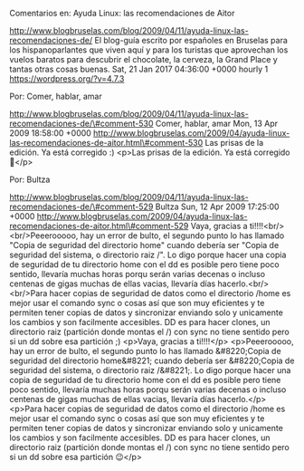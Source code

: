 Comentarios en: Ayuda Linux: las recomendaciones de Aitor

http://www.blogbruselas.com/blog/2009/04/11/ayuda-linux-las-recomendaciones-de/
El blog-guía escrito por españoles en Bruselas para los hispanoparlantes
que viven aquí y para los turistas que aprovechan los vuelos baratos
para descubrir el chocolate, la cerveza, la Grand Place y tantas otras
cosas buenas. Sat, 21 Jan 2017 04:36:00 +0000 hourly 1
https://wordpress.org/?v=4.7.3

Por: Comer, hablar, amar

http://www.blogbruselas.com/blog/2009/04/11/ayuda-linux-las-recomendaciones-de/\#comment-530
Comer, hablar, amar Mon, 13 Apr 2009 18:58:00 +0000
http://www.blogbruselas.com/2009/04/ayuda-linux-las-recomendaciones-de-aitor.html\#comment-530
Las prisas de la edición. Ya está corregido :) \<p\>Las prisas de la
edición. Ya está corregido 🙂\</p\>

Por: Bultza

http://www.blogbruselas.com/blog/2009/04/11/ayuda-linux-las-recomendaciones-de/\#comment-529
Bultza Sun, 12 Apr 2009 17:25:00 +0000
http://www.blogbruselas.com/2009/04/ayuda-linux-las-recomendaciones-de-aitor.html\#comment-529
Vaya, gracias a ti!!!!&lt;br/&gt;&lt;br/&gt;Peeerooooo, hay un error de
bulto, el segundo punto lo has llamado &quot;Copia de seguridad del
directorio home&quot; cuando debería ser &quot;Copia de seguridad del
sistema, o directorio raiz /&quot;. Lo digo porque hacer una copia de
seguridad de tu directorio home con el dd es posible pero tiene poco
sentido, llevaría muchas horas porqu serán varias decenas o incluso
centenas de gigas muchas de ellas vacias, llevaría días
hacerlo.&lt;br/&gt;&lt;br/&gt;Para hacer copias de seguridad de datos
como el directorio /home es mejor usar el comando sync o cosas así que
son muy eficientes y te permiten tener copias de datos y sincronizar
enviando solo y unicamente los cambios y son facilmente accesibles. DD
es para hacer clones, un directorio raiz (partición donde montas el /)
con sync no tiene sentido pero si un dd sobre esa partición ;)
\<p\>Vaya, gracias a ti!!!!\</p\> \<p\>Peeerooooo, hay un error de
bulto, el segundo punto lo has llamado &\#8220;Copia de seguridad del
directorio home&\#8221; cuando debería ser &\#8220;Copia de seguridad
del sistema, o directorio raiz /&\#8221;. Lo digo porque hacer una copia
de seguridad de tu directorio home con el dd es posible pero tiene poco
sentido, llevaría muchas horas porqu serán varias decenas o incluso
centenas de gigas muchas de ellas vacias, llevaría días hacerlo.\</p\>
\<p\>Para hacer copias de seguridad de datos como el directorio /home es
mejor usar el comando sync o cosas así que son muy eficientes y te
permiten tener copias de datos y sincronizar enviando solo y unicamente
los cambios y son facilmente accesibles. DD es para hacer clones, un
directorio raiz (partición donde montas el /) con sync no tiene sentido
pero si un dd sobre esa partición 😉\</p\>
